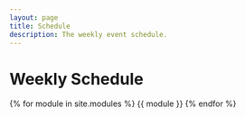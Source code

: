 ```yaml
---
layout: page
title: Schedule
description: The weekly event schedule.
---
```


# Weekly Schedule

{% for module in site.modules %}
{{ module }}
{% endfor %}
